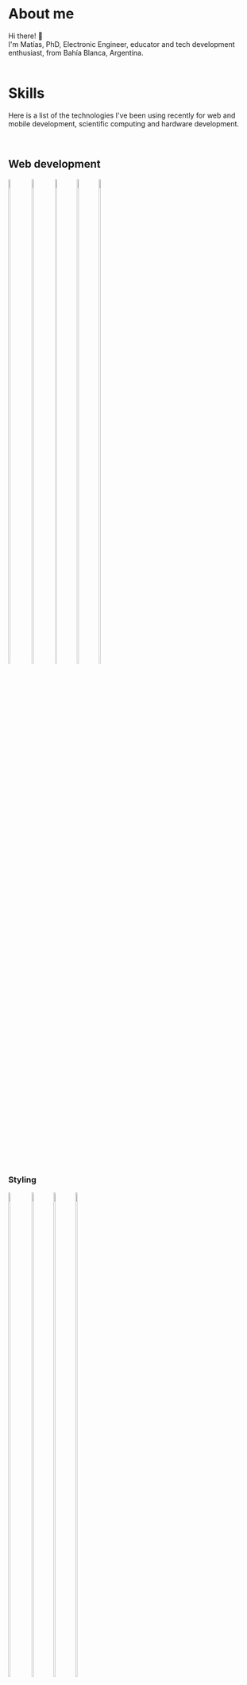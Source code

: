 # About me
Hi there! 👋  
I'm Matías, PhD, Electronic Engineer, educator and tech development enthusiast, from Bahía Blanca, Argentina.  
&nbsp;

# Skills
Here is a list of the technologies I've been using recently for web and mobile development, scientific computing and hardware development.

&nbsp;

## Web development
<p align="">
  <img width="8.5%" height="50%" src="https://cdn.icon-icons.com/icons2/2415/PNG/512/html_original_wordmark_logo_icon_146478.png" >
  <img width="8.5%" height= "50%" src="https://cdn.icon-icons.com/icons2/2108/PNG/512/javascript_icon_130900.png">
  <img width="8%" height="50%" src="https://cdn.icon-icons.com/icons2/2415/PNG/512/react_original_logo_icon_146374.png">
  <img width="8%" height="50%" src="https://cdn.icon-icons.com/icons2/2107/PNG/512/file_type_angular_icon_130754.png">
  <img width="8%" height="50%" src="https://cdn.icon-icons.com/icons2/2415/PNG/512/nodejs_plain_logo_icon_146409.png">
</p>

&nbsp;

### Styling
<p align="">
  <img width="8.5%" height="50%" src="https://cdn.icon-icons.com/icons2/2415/PNG/512/css_original_wordmark_logo_icon_146576.png">
  <img width="8%" height="50%" src="https://cdn.icon-icons.com/icons2/2415/PNG/512/bootstrap_plain_logo_icon_146619.png">
  <img width="8%" height="50%" src="https://pbs.twimg.com/profile_images/532662364613525504/GN559Lfb_400x400.png">
  <img width="8%" height="50%" src="https://v4.framework7.io/i/logo.svg">
</p>

&nbsp;

### Desktop and Backend
<p align="">
  <img width="8%" height="50%" src="https://cdn.icon-icons.com/icons2/2148/PNG/512/c_icon_132529.png">
  <img width="8%" height="50%" src="https://cdn.icon-icons.com/icons2/159/PNG/256/qtproject_qtcreator_qt_22392.png">
  <img width="8%" height="50%" src="https://cdn.icon-icons.com/icons2/691/PNG/512/google_firebase_icon-icons.com_61474.png"> 
  <img width="8%" height="50%" src="https://cdn.icon-icons.com/icons2/2108/PNG/512/heroku_icon_130912.png">
  <img width="8%" height="50%" src="https://cdn.icon-icons.com/icons2/1381/PNG/512/mysqlworkbench_93532.png">
  <img width="8%" height="50%" src="https://cdn.icon-icons.com/icons2/159/PNG/256/java_22523.png">
</p>

&nbsp;

### Mobile
<p align="">
  <img width="8%" height="50%" src="https://cdn.icon-icons.com/icons2/2699/PNG/512/apache_cordova_logo_icon_170570.png">
  <img width="8%" height="50%" src="https://cdn.icon-icons.com/icons2/2415/PNG/512/react_original_logo_icon_146374.png">
  <img width="8%" height="50%" src="https://cdn.icon-icons.com/icons2/2107/PNG/512/file_type_sqlite_icon_130153.png">
  <img width="8%" height="50%" src="https://cdn.icon-icons.com/icons2/1381/PNG/512/androidstudio_93831.png">
</p>

&nbsp;&nbsp;

## Scientific computing

### Software and tools
<p align="">
  <img width="8.5%" height= "50%" src="https://cdn.icon-icons.com/icons2/112/PNG/512/python_18894.png">
  <img width="8.5%" height= "50%" src="https://cdn.icon-icons.com/icons2/2107/PNG/512/file_type_matlab_icon_130398.png">
  <img width="8.5%" height= "50%" src="https://cdn.icon-icons.com/icons2/1381/PNG/512/octave_94226.png">
  <img width="8.5%" height= "50%" src="https://waikato.github.io/weka-site/images/weka.png">
  <img width="8.5%" height= "50%" src="https://cdn.icon-icons.com/icons2/1381/PNG/512/kicad_94309.png">
  <img width="8.5%" height= "50%" src="https://upload.wikimedia.org/wikipedia/commons/9/97/OpenSCAD-logo.png">
</p>

&nbsp;

### Python libraries
<p align="">
  <img width="8.5%" height= "50%" src="https://cdn.icon-icons.com/icons2/2667/PNG/512/jupyter_app_icon_161280.png">
  <img width="8.5%" height= "50%" src="https://numfocus.org/wp-content/uploads/2016/07/Matplotlib_Logo_191209.png">
  <img width="8.5%" height= "50%" src="https://cdn.icon-icons.com/icons2/2699/PNG/512/numpy_logo_icon_168071.png">
  <img width="8.5%" height= "50%" src="https://upload.wikimedia.org/wikipedia/commons/thumb/0/05/Scikit_learn_logo_small.svg/1200px-Scikit_learn_logo_small.svg.png">
  <img width="8.5%" height= "50%" src="https://cdn.icon-icons.com/icons2/2699/PNG/512/tensorflow_logo_icon_168671.png">
</p>

&nbsp;&nbsp;

## Hardware electronics prototyping
<p align="">
  <img width="8.5%" height= "50%" src="https://cdn.icon-icons.com/icons2/159/PNG/256/arduino_22429.png">
  <img width="8.5%" height= "50%" src="http://domoticx.com/wp-content/uploads/2016/01/nodeMCU-logo.png">
  <img width="8.5%" height= "50%" src="https://cdn.icon-icons.com/icons2/2108/PNG/512/raspberry_pi_icon_130847.png">
</p>

&nbsp;&nbsp;&nbsp;

# Contact

[![alt text][1.1]][1]
[![alt text][2.1]][2]
[![alt text][3.1]][3]
[![alt text][4.1]][4]
[![alt text][5.1]][5]
[![alt text][6.1]][6]
[![alt text][7.1]][7]

[1.1]: https://raw.githubusercontent.com/paulrobertlloyd/socialmediaicons/main/linkedin-48x48.png

[1]: https://www.linkedin.com/in/matiasmicheletto/

[2.1]: https://raw.githubusercontent.com/paulrobertlloyd/socialmediaicons/main/facebook-48x48.png

[2]: https://www.facebook.com/miche1989/

[3.1]: https://icon-icons.com/icons2/1211/PNG/48/1491580658-yumminkysocialmedia06_83104.png

[3]: https://www.instagram.com/matias.miche/

[4.1]: https://icon-icons.com/icons2/2108/PNG/48/researchgate_icon_130843.png

[4]: https://www.researchgate.net/profile/Matias_Micheletto

[5.1]: https://icon-icons.com/icons2/2699/PNG/48/kaggle_logo_icon_168473.png

[5]: https://www.kaggle.com/matiasmiche

[6.1]: https://icon-icons.com/icons2/2389/PNG/48/codewars_logo_icon_145389.png

[6]: https://www.codewars.com/users/matiasmicheletto

[7.1]: https://raw.githubusercontent.com/paulrobertlloyd/socialmediaicons/main/email-48x48.png

[7]: mailto:matias.micheletto@uns.edu.ar

